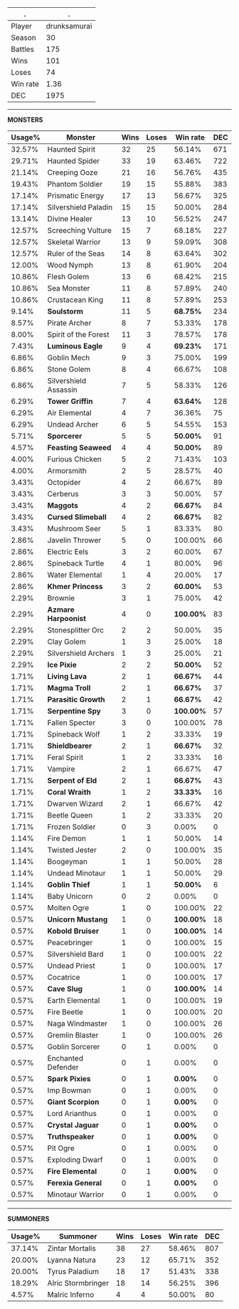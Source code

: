 .|.
|-|-
Player|drunksamurai
Season|30
Battles|175
Wins|101
Loses|74
Win rate|1.36
DEC|1975

---
**MONSTERS**

Usage%|Monster|Wins|Loses|Win rate|DEC|
-|-|-|-|-|-|
32.57%|Haunted Spirit|32|25|56.14%|671|
29.71%|Haunted Spider|33|19|63.46%|722|
21.14%|Creeping Ooze|21|16|56.76%|435|
19.43%|Phantom Soldier|19|15|55.88%|383|
17.14%|Prismatic Energy|17|13|56.67%|325|
17.14%|Silvershield Paladin|15|15|50.00%|284|
13.14%|Divine Healer|13|10|56.52%|247|
12.57%|Screeching Vulture|15|7|68.18%|227|
12.57%|Skeletal Warrior|13|9|59.09%|308|
12.57%|Ruler of the Seas|14|8|63.64%|302|
12.00%|Wood Nymph|13|8|61.90%|204|
10.86%|Flesh Golem|13|6|68.42%|215|
10.86%|Sea Monster|11|8|57.89%|240|
10.86%|Crustacean King|11|8|57.89%|253|
9.14%|**Soulstorm**|11|5|**68.75%**|234|
8.57%|Pirate Archer|8|7|53.33%|178|
8.00%|Spirit of the Forest|11|3|78.57%|178|
7.43%|**Luminous Eagle**|9|4|**69.23%**|171|
6.86%|Goblin Mech|9|3|75.00%|199|
6.86%|Stone Golem|8|4|66.67%|108|
6.86%|Silvershield Assassin|7|5|58.33%|126|
6.29%|**Tower Griffin**|7|4|**63.64%**|128|
6.29%|Air Elemental|4|7|36.36%|75|
6.29%|Undead Archer|6|5|54.55%|153|
5.71%|**Sporcerer**|5|5|**50.00%**|91|
4.57%|**Feasting Seaweed**|4|4|**50.00%**|89|
4.00%|Furious Chicken|5|2|71.43%|103|
4.00%|Armorsmith|2|5|28.57%|40|
3.43%|Octopider|4|2|66.67%|89|
3.43%|Cerberus|3|3|50.00%|57|
3.43%|**Maggots**|4|2|**66.67%**|84|
3.43%|**Cursed Slimeball**|4|2|**66.67%**|82|
3.43%|Mushroom Seer|5|1|83.33%|80|
2.86%|Javelin Thrower|5|0|100.00%|66|
2.86%|Electric Eels|3|2|60.00%|67|
2.86%|Spineback Turtle|4|1|80.00%|96|
2.86%|Water Elemental|1|4|20.00%|17|
2.86%|**Khmer Princess**|3|2|**60.00%**|53|
2.29%|Brownie|3|1|75.00%|42|
2.29%|**Azmare Harpoonist**|4|0|**100.00%**|83|
2.29%|Stonesplitter Orc|2|2|50.00%|35|
2.29%|Clay Golem|1|3|25.00%|18|
2.29%|Silvershield Archers|1|3|25.00%|21|
2.29%|**Ice Pixie**|2|2|**50.00%**|52|
1.71%|**Living Lava**|2|1|**66.67%**|44|
1.71%|**Magma Troll**|2|1|**66.67%**|37|
1.71%|**Parasitic Growth**|2|1|**66.67%**|42|
1.71%|**Serpentine Spy**|3|0|**100.00%**|57|
1.71%|Fallen Specter|3|0|100.00%|78|
1.71%|Spineback Wolf|1|2|33.33%|19|
1.71%|**Shieldbearer**|2|1|**66.67%**|32|
1.71%|Feral Spirit|1|2|33.33%|16|
1.71%|Vampire|2|1|66.67%|47|
1.71%|**Serpent of Eld**|2|1|**66.67%**|43|
1.71%|**Coral Wraith**|1|2|**33.33%**|16|
1.71%|Dwarven Wizard|2|1|66.67%|42|
1.71%|Beetle Queen|1|2|33.33%|20|
1.71%|Frozen Soldier|0|3|0.00%|0|
1.14%|Fire Demon|1|1|50.00%|14|
1.14%|Twisted Jester|2|0|100.00%|35|
1.14%|Boogeyman|1|1|50.00%|28|
1.14%|Undead Minotaur|1|1|50.00%|29|
1.14%|**Goblin Thief**|1|1|**50.00%**|6|
1.14%|Baby Unicorn|0|2|0.00%|0|
0.57%|Molten Ogre|1|0|100.00%|22|
0.57%|**Unicorn Mustang**|1|0|**100.00%**|18|
0.57%|**Kobold Bruiser**|1|0|**100.00%**|14|
0.57%|Peacebringer|1|0|100.00%|15|
0.57%|Silvershield Bard|1|0|100.00%|22|
0.57%|Undead Priest|1|0|100.00%|17|
0.57%|Cocatrice|1|0|100.00%|17|
0.57%|**Cave Slug**|1|0|**100.00%**|14|
0.57%|Earth Elemental|1|0|100.00%|19|
0.57%|Fire Beetle|1|0|100.00%|20|
0.57%|Naga Windmaster|1|0|100.00%|26|
0.57%|Gremlin Blaster|1|0|100.00%|26|
0.57%|Goblin Sorcerer|0|1|0.00%|0|
0.57%|Enchanted Defender|0|1|0.00%|0|
0.57%|**Spark Pixies**|0|1|**0.00%**|0|
0.57%|Imp Bowman|0|1|0.00%|0|
0.57%|**Giant Scorpion**|0|1|**0.00%**|0|
0.57%|Lord Arianthus|0|1|0.00%|0|
0.57%|**Crystal Jaguar**|0|1|**0.00%**|0|
0.57%|**Truthspeaker**|0|1|**0.00%**|0|
0.57%|Pit Ogre|0|1|0.00%|0|
0.57%|Exploding Dwarf|0|1|0.00%|0|
0.57%|**Fire Elemental**|0|1|**0.00%**|0|
0.57%|**Ferexia General**|0|1|**0.00%**|0|
0.57%|Minotaur Warrior|0|1|0.00%|0|

---
**SUMMONERS**

Usage%|Summoner|Wins|Loses|Win rate|DEC|
-|-|-|-|-|-|
37.14%|Zintar Mortalis|38|27|58.46%|807|
20.00%|Lyanna Natura|23|12|65.71%|352|
20.00%|Tyrus Paladium|18|17|51.43%|338|
18.29%|Alric Stormbringer|18|14|56.25%|396|
4.57%|Malric Inferno|4|4|50.00%|80|
